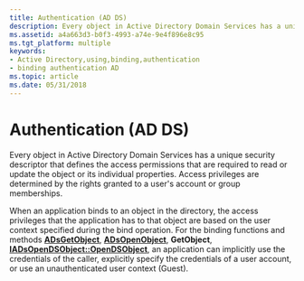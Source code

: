 ```yaml
---
title: Authentication (AD DS)
description: Every object in Active Directory Domain Services has a unique security descriptor that defines the access permissions that are required to read or update the object or its individual properties.
ms.assetid: a4a663d3-b0f3-4993-a74e-9e4f896e8c95
ms.tgt_platform: multiple
keywords:
- Active Directory,using,binding,authentication
- binding authentication AD
ms.topic: article
ms.date: 05/31/2018
---
```


# Authentication (AD DS)

Every object in Active Directory Domain Services has a unique security descriptor that defines the access permissions that are required to read or update the object or its individual properties. Access privileges are determined by the rights granted to a user's account or group memberships.

When an application binds to an object in the directory, the access privileges that the application has to that object are based on the user context specified during the bind operation. For the binding functions and methods [**ADsGetObject**](https://docs.microsoft.com/windows/desktop/api/adshlp/nf-adshlp-adsgetobject), [**ADsOpenObject**](https://docs.microsoft.com/windows/desktop/api/adshlp/nf-adshlp-adsopenobject), **GetObject**, [**IADsOpenDSObject::OpenDSObject**](https://docs.microsoft.com/windows/desktop/api/iads/nf-iads-iadsopendsobject-opendsobject), an application can implicitly use the credentials of the caller, explicitly specify the credentials of a user account, or use an unauthenticated user context (Guest).

 

 




